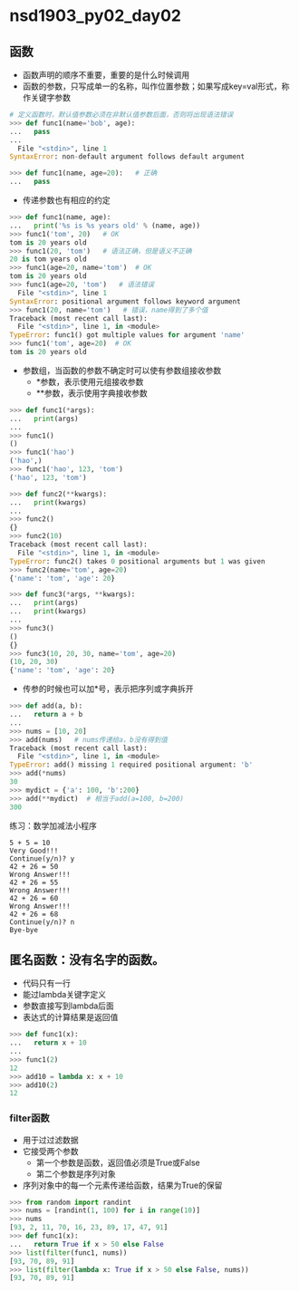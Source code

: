 # nsd1903_py02_day02

## 函数

- 函数声明的顺序不重要，重要的是什么时候调用
- 函数的参数，只写成单一的名称，叫作位置参数；如果写成key=val形式，称作关键字参数

```python
# 定义函数时，默认值参数必须在非默认值参数后面，否则将出现语法错误
>>> def func1(name='bob', age):
...   pass
... 
  File "<stdin>", line 1
SyntaxError: non-default argument follows default argument

>>> def func1(name, age=20):   # 正确
...   pass
```

- 传递参数也有相应的约定

```python
>>> def func1(name, age):
...   print('%s is %s years old' % (name, age))
>>> func1('tom', 20)   # OK
tom is 20 years old
>>> func1(20, 'tom')   # 语法正确，但是语义不正确
20 is tom years old
>>> func1(age=20, name='tom')  # OK
tom is 20 years old
>>> func1(age=20, 'tom')   # 语法错误
  File "<stdin>", line 1
SyntaxError: positional argument follows keyword argument
>>> func1(20, name='tom')   # 错误，name得到了多个值
Traceback (most recent call last):
  File "<stdin>", line 1, in <module>
TypeError: func1() got multiple values for argument 'name'
>>> func1('tom', age=20)  # OK
tom is 20 years old
```

- 参数组，当函数的参数不确定时可以使有参数组接收参数
  - \*参数，表示使用元组接收参数
  - \*\*参数，表示使用字典接收参数

```python
>>> def func1(*args):
...   print(args)
... 
>>> func1()
()
>>> func1('hao')
('hao',)
>>> func1('hao', 123, 'tom')
('hao', 123, 'tom')

>>> def func2(**kwargs):
...   print(kwargs)
... 
>>> func2()
{}
>>> func2(10)
Traceback (most recent call last):
  File "<stdin>", line 1, in <module>
TypeError: func2() takes 0 positional arguments but 1 was given
>>> func2(name='tom', age=20)
{'name': 'tom', 'age': 20}

>>> def func3(*args, **kwargs):
...   print(args)
...   print(kwargs)
... 
>>> func3()
()
{}
>>> func3(10, 20, 30, name='tom', age=20)
(10, 20, 30)
{'name': 'tom', 'age': 20}
```

- 传参的时候也可以加\*号，表示把序列或字典拆开

```python
>>> def add(a, b):
...   return a + b
... 
>>> nums = [10, 20]
>>> add(nums)   # nums传递给a，b没有得到值
Traceback (most recent call last):
  File "<stdin>", line 1, in <module>
TypeError: add() missing 1 required positional argument: 'b'
>>> add(*nums)
30
>>> mydict = {'a': 100, 'b':200}
>>> add(**mydict)  # 相当于add(a=100, b=200)
300
```

练习：数学加减法小程序

```shell
5 + 5 = 10
Very Good!!!
Continue(y/n)? y
42 + 26 = 50
Wrong Answer!!!
42 + 26 = 55
Wrong Answer!!!
42 + 26 = 60
Wrong Answer!!!
42 + 26 = 68
Continue(y/n)? n
Bye-bye
```

## 匿名函数：没有名字的函数。

- 代码只有一行
- 能过lambda关键字定义
- 参数直接写到lambda后面
- 表达式的计算结果是返回值

```python
>>> def func1(x):
...   return x + 10
... 
>>> func1(2)
12
>>> add10 = lambda x: x + 10
>>> add10(2)
12
```

### filter函数

- 用于过过滤数据
- 它接受两个参数
  - 第一个参数是函数，返回值必须是True或False
  - 第二个参数是序列对象
- 序列对象中的每一个元素传递给函数，结果为True的保留

```python
>>> from random import randint
>>> nums = [randint(1, 100) for i in range(10)]
>>> nums
[93, 2, 11, 70, 16, 23, 89, 17, 47, 91]
>>> def func1(x):
...   return True if x > 50 else False
>>> list(filter(func1, nums))
[93, 70, 89, 91]
>>> list(filter(lambda x: True if x > 50 else False, nums))
[93, 70, 89, 91]


```









